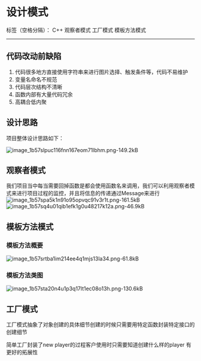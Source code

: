 # 设计模式

标签（空格分隔）： C++ 观察者模式 工厂模式 模板方法模式

---

## 代码改动前缺陷
1.	代码很多地方直接使用字符串来进行图片选择、触发条件等，代码不易维护
2. 变量名命名不规范
3. 代码层次结构不清晰
4. 	函数内部有大量代码冗余
5. 	高耦合低内聚


## 设计思路
项目整体设计思路如下：

![image_1b57slpuc116fnn167eom71lbhm.png-149.2kB][1]


## 观察者模式
我们项目当中每当需要回掉函数是都会使用函数名来调用，我们可以利用观察者模式来进行项目过程的监控，并且将信息的传递通过Message来进行
![image_1b57spa5k1n91o95opvqc91v3r1t.png-161.5kB][2]
![image_1b57sq4u01qib1efk1g0u48217k12a.png-46.9kB][3]


## 模板方法模式
### 模板方法概要
![image_1b57srtba1im214ee4q1mjs13la34.png-61.8kB][4]


### 模板方法类图
![image_1b57sta20n4u1p3q17lt1ec08o13h.png-130.6kB][5]


## 工厂模式
工厂模式抽象了对象创建的具体细节创建的时候只需要用特定函数封装特定接口的创建细节

简单工厂封装了new player的过程客户使用时只需要知道创建什么样的player
有更好的拓展性


  [1]: http://static.zybuluo.com/yokoyang/lcf5w7b1s4jplsgteduvqc5e/image_1b57slpuc116fnn167eom71lbhm.png
  [2]: http://static.zybuluo.com/yokoyang/wmmzbtmz4s71o99c9muyj633/image_1b57spa5k1n91o95opvqc91v3r1t.png
  [3]: http://static.zybuluo.com/yokoyang/w32pwvdt6qsnfp7txjj0ef97/image_1b57sq4u01qib1efk1g0u48217k12a.png
  [4]: http://static.zybuluo.com/yokoyang/c3iqtp7v0nt6v0zv019w8neg/image_1b57srtba1im214ee4q1mjs13la34.png
  [5]: http://static.zybuluo.com/yokoyang/tum7sqidfyg94o2j1byd1cmr/image_1b57sta20n4u1p3q17lt1ec08o13h.png
 
